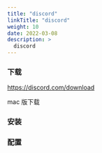 ```yaml
---
title: "discord"
linkTitle: "discord"
weight: 10
date: 2022-03-08
description: >
  discord
---
```


### 下载

https://discord.com/download

mac 版下载

### 安装



### 配置


